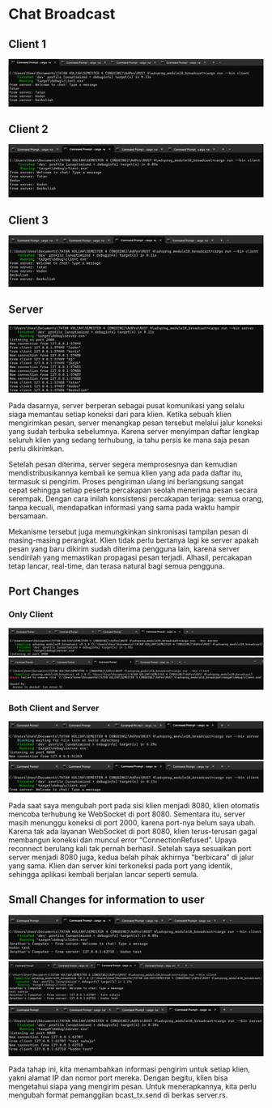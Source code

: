 #  Chat Broadcast 

## Client 1
![alt text](image/image-1.png)

## Client 2
![alt text](image/image-2.png)

## Client 3
![alt text](image/image-3.png)

## Server 
![alt text](image/image-4.png)

Pada dasarnya, server berperan sebagai pusat komunikasi yang selalu siaga memantau setiap koneksi dari para klien. Ketika sebuah klien mengirimkan pesan, server menangkap pesan tersebut melalui jalur koneksi yang sudah terbuka sebelumnya. Karena server menyimpan daftar lengkap seluruh klien yang sedang terhubung, ia tahu persis ke mana saja pesan perlu dikirimkan.

Setelah pesan diterima, server segera memprosesnya dan kemudian mendistribusikannya kembali ke semua klien yang ada pada daftar itu, termasuk si pengirim. Proses pengiriman ulang ini berlangsung sangat cepat sehingga setiap peserta percakapan seolah menerima pesan secara serempak. Dengan cara inilah konsistensi percakapan terjaga: semua orang, tanpa kecuali, mendapatkan informasi yang sama pada waktu hampir bersamaan.

Mekanisme tersebut juga memungkinkan sinkronisasi tampilan pesan di masing-masing perangkat. Klien tidak perlu bertanya lagi ke server apakah pesan yang baru dikirim sudah diterima pengguna lain, karena server sendirilah yang memastikan propagasi pesan terjadi. Alhasil, percakapan tetap lancar, real-time, dan terasa natural bagi semua pengguna.

## Port Changes

### Only Client
![alt text](image/image-5.png)
![alt text](image/image-6.png)

### Both Client and Server
![alt text](image/image-7.png)
![alt text](image/image-8.png)

Pada saat saya mengubah port pada sisi klien menjadi 8080, klien otomatis mencoba terhubung ke WebSocket di port 8080. Sementara itu, server masih menunggu koneksi di port 2000, karena port-nya belum saya ubah. Karena tak ada layanan WebSocket di port 8080, klien terus-terusan gagal membangun koneksi dan muncul error “ConnectionRefused”. Upaya reconnect berulang kali tak pernah berhasil. Setelah saya sesuaikan port server menjadi 8080 juga, kedua belah pihak akhirnya “berbicara” di jalur yang sama. Klien dan server kini terkoneksi pada port yang identik, sehingga aplikasi kembali berjalan lancar seperti semula.

## Small Changes for information to user

![alt text](image/image-9.png)
![alt text](image/image-10.png)
![alt text](image/image-11.png)

Pada tahap ini, kita menambahkan informasi pengirim untuk setiap klien, yakni alamat IP dan nomor port mereka. Dengan begitu, klien bisa mengetahui siapa yang mengirim pesan. Untuk menerapkannya, kita perlu mengubah format pemanggilan bcast_tx.send di berkas server.rs.